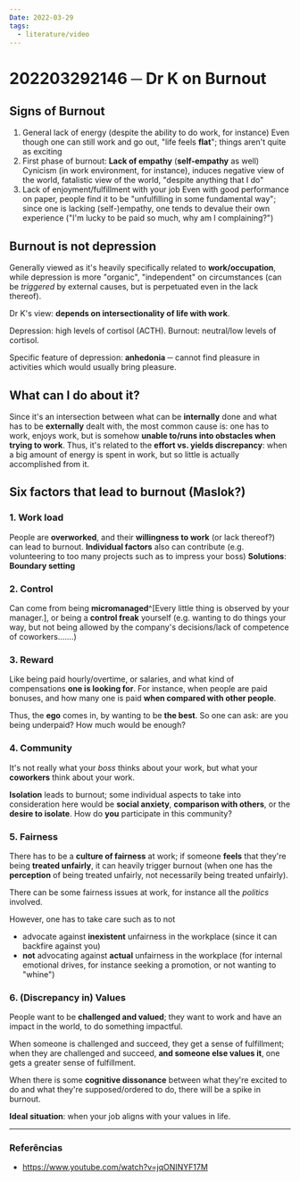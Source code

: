 ```yaml
---
Date: 2022-03-29
tags:
  - literature/video
---
```

# 202203292146 ─ Dr K on Burnout
## Signs of Burnout
1. General lack of energy (despite the ability to do work, for instance)
   Even though one can still work and go out, "life feels **flat**"; things aren't quite as exciting
2. First phase of burnout: **Lack of empathy** (**self-empathy** as well)
   Cynicism (in work environment, for instance), induces negative view of the world, fatalistic view of the world, "despite anything that I do"
3. Lack of enjoyment/fulfillment with your job
   Even with good performance on paper, people find it to be "unfulfilling in some fundamental way"; since one is lacking (self-)empathy, one tends to devalue their own experience ("I'm lucky to be paid so much, why am I complaining?")

## Burnout is not depression
Generally viewed as it's heavily specifically related to **work/occupation**, while depression is more "organic", "independent" on circumstances (can be *triggered* by external causes, but is perpetuated even in the lack thereof).

Dr K's view: **depends on intersectionality of life with work**. 

Depression: high levels of cortisol (ACTH).
Burnout: neutral/low levels of cortisol. 

Specific feature of depression: **anhedonia** ─ cannot find pleasure in activities which would usually bring pleasure. 

## What can I do about it?
Since it's an intersection between what can be **internally** done and what has to be **externally** dealt with, the most common cause is: one has to work, enjoys work, but is somehow **unable to/runs into obstacles when trying to work**. Thus, it's related to the **effort vs. yields discrepancy**: when a big amount of energy is spent in work, but so little is actually accomplished from it. 

## Six factors that lead to burnout (Maslok?)
### 1. Work load
 People are **overworked**, and their **willingness to work** (or lack thereof?) can lead to burnout. **Individual factors** also can contribute (e.g. volunteering to too many projects such as to impress your boss)
 **Solutions**: **Boundary setting** 

### 2. Control
 Can come from being **micromanaged**^[Every little thing is observed by your manager.], or being a **control freak** yourself (e.g. wanting to do things your way, but not being allowed by the company's decisions/lack of competence of coworkers.......)

### 3. Reward
Like being paid hourly/overtime, or salaries, and what kind of compensations **one is looking for**. For instance, when people are paid bonuses, and how many one is paid **when compared with other people**. 

Thus, the **ego** comes in, by wanting to be **the best**. So one can ask: are you being underpaid? How much would be enough? 

### 4. Community
It's not really what your *boss* thinks about your work, but what your **coworkers** think about your work. 

**Isolation** leads to burnout; some individual aspects to take into consideration here would be **social anxiety**, **comparison with others**, or the **desire to isolate**. How do **you** participate in this community? 

### 5. Fairness
There has to be a **culture of fairness** at work; if someone **feels** that they're being **treated unfairly**, it can heavily trigger burnout (when one has the **perception** of being treated unfairly, not necessarily being treated unfairly). 

There can be some fairness issues at work, for instance all the *politics* involved. 

However, one has to take care such as to not
- advocate against **inexistent** unfairness in the workplace (since it can backfire against you)
- **not** advocating against **actual** unfairness in the workplace (for internal emotional drives, for instance seeking a promotion, or not wanting to "whine")

### 6. (Discrepancy in) Values
People want to be **challenged and valued**; they want to work and have an impact in the world, to do something impactful. 

When someone is challenged and succeed, they get a sense of fulfillment; when they are challenged and succeed, **and someone else values it**, one gets a greater sense of fulfillment. 

When there is some **cognitive dissonance** between what they're excited to do and what they're supposed/ordered to do, there will be a spike in burnout. 

**Ideal situation**: when your job aligns with your values in life. 



---
### Referências
- https://www.youtube.com/watch?v=jqONINYF17M